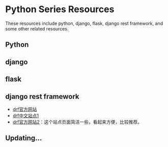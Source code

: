# Python Series Resources

These resources include python, django, flask, django rest framework, and some other related resources.

## Python

## django

## flask

## django rest framework

* [drf官方网站](https://www.django-rest-framework.org/)
* [drf中文站点1](https://q1mi.github.io/Django-REST-framework-documentation/)
* [drf官方网站2](http://drf.jiuyou.info/#/)：这个站点页面简洁一些，看起来方便，比较推荐。

## Updating...
